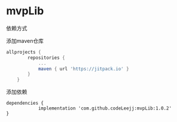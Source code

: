 # mvpLib



依赖方式

添加maven仓库

```groovy
allprojects {
		repositories {
			...
			maven { url 'https://jitpack.io' }
		}
	}
```

添加依赖

```
dependencies {
	        implementation 'com.github.codeLeejj:mvpLib:1.0.2'
}
```

